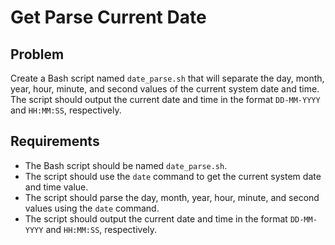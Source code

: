 # Get Parse Current Date

## Problem

Create a Bash script named `date_parse.sh` that will separate the day, month, year, hour, minute, and second values of the current system date and time. The script should output the current date and time in the format `DD-MM-YYYY` and `HH:MM:SS`, respectively.

## Requirements

- The Bash script should be named `date_parse.sh`.
- The script should use the `date` command to get the current system date and time value.
- The script should parse the day, month, year, hour, minute, and second values using the `date` command.
- The script should output the current date and time in the format `DD-MM-YYYY` and `HH:MM:SS`, respectively.
